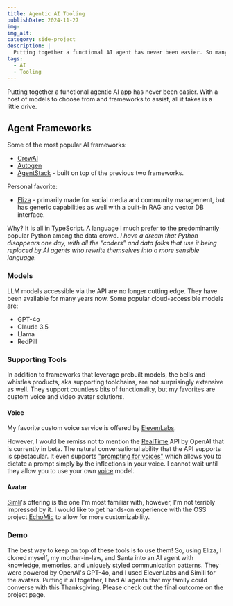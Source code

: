 ```yaml
---
title: Agentic AI Tooling
publishDate: 2024-11-27
img:
img_alt:
category: side-project
description: |
  Putting together a functional AI agent has never been easier. So many tools available. Let's dive in.
tags:
  - AI
  - Tooling
---
```


Putting together a functional agentic AI app has never been easier. With a host of models to choose from and frameworks to assist, all it takes is a little drive.

## Agent Frameworks

Some of the most popular AI frameworks:

- [CrewAI](https://www.crewai.com/open-source)
- [Autogen](https://github.com/microsoft/autogen)
- [AgentStack](https://github.com/AgentOps-AI/AgentStack) - built on top of the previous two frameworks.

Personal favorite:

- [Eliza](https://github.com/ai16z/eliza) - primarily made for social media and community management, but has generic capabilities as well with a built-in RAG and vector DB interface.

Why? It is all in TypeScript. A language I much prefer to the predominantly popular Python among the data crowd. _I have a dream that Python disappears one day, with all the “coders” and data folks that use it being replaced by AI agents who rewrite themselves into a more sensible language._

### Models

LLM models accessible via the API are no longer cutting edge. They have been available for many years now. Some popular cloud-accessible models are:

- GPT-4o
- Claude 3.5
- Llama
- RedPill

### Supporting Tools

In addition to frameworks that leverage prebuilt models, the bells and whistles products, aka supporting toolchains, are not surprisingly extensive as well. They support countless bits of functionality, but my favorites are custom voice and video avatar solutions.

#### Voice

My favorite custom voice service is offered by [ElevenLabs](https://elevenlabs.io/).

However, I would be remiss not to mention the [RealTime](https://openai.com/index/introducing-the-realtime-api/) API by OpenAI that is currently in beta. The natural conversational ability that the API supports is spectacular. It even supports ["prompting for voices"](https://platform.openai.com/docs/guides/realtime/overview?text-generation-quickstart-example=audio#prompting-for-voices) which allows you to dictate a prompt simply by the inflections in your voice. I cannot wait until they allow you to use your own [voice](https://platform.openai.com/docs/guides/realtime/overview?text-generation-quickstart-example=audio#voices) model.

#### Avatar

[Simli](https://www.simli.com/)'s offering is the one I'm most familiar with, however, I'm not terribly impressed by it. I would like to get hands-on experience with the OSS project [EchoMic](https://github.com/antgroup/echomimic) to allow for more customizability.

### Demo

The best way to keep on top of these tools is to use them! So, using Eliza, I cloned myself, my mother-in-law, and Santa into an AI agent with knowledge, memories, and uniquely styled communication patterns. They were powered by OpenAI's GPT-4o, and I used ElevenLabs and Simili for the avatars. Putting it all together, I had AI agents that my family could converse with this Thanksgiving. Please check out the final outcome on the project page.
